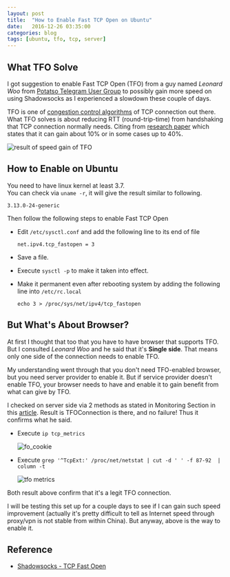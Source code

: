 ```yaml
---
layout: post
title:  "How to Enable Fast TCP Open on Ubuntu"
date:   2016-12-26 03:35:00
categories: blog
tags: [ubuntu, tfo, tcp, server]
---
```


## What TFO Solve

I got suggestion to enable Fast TCP Open (TFO) from a guy named *Leonard Woo* from [Potatso Telegram User Group](https://telegram.me/joinchat/BT0c4z49OGNZXwl9VsO0uQ) to possibly gain more speed on using Shadowsocks as I experienced a slowdown these couple of days.

TFO is one of [congestion control algorithms](https://en.wikipedia.org/wiki/TCP_congestion_control) of TCP connection out there. What TFO solves is about reducing RTT (round-trip-time) from handshaking that TCP connection normally needs. Citing from [research paper](https://www1.icsi.berkeley.edu/~barath/papers/tfo-conext11.pdf) which states that it can gain about 10% or in some cases up to 40%.

![result of speed gain of TFO](../../../../images/TFO/result-tfo-research-paper.png)

## How to Enable on Ubuntu

You need to have linux kernel at least 3.7.  
You can check via `uname -r`, it will give the result similar to following.

```
3.13.0-24-generic
```

Then follow the following steps to enable Fast TCP Open

* Edit `/etc/sysctl.conf` and add the following line to its end of file  

   ```
   net.ipv4.tcp_fastopen = 3
   ```
* Save a file.
* Execute `sysctl -p` to make it taken into effect.
* Make it permanent even after rebooting system by adding the following line into `/etc/rc.local`  

   ```
   echo 3 > /proc/sys/net/ipv4/tcp_fastopen
   ```
   
## But What's About Browser?

At first I thought that too that you have to have browser that supports TFO. But I consulted *Leonard Woo* and he said that it's **Single side**. That means only one side of the connection needs to enable TFO.

My understanding went through that you don't need TFO-enabled browser, but you need server provider to enable it. But if service provider doesn't enable TFO, your browser needs to have and enable it to gain benefit from what can give by TFO.

I checked on server side via 2 methods as stated in Monitoring Section in this [article](https://bradleyf.id.au/nix/shaving-your-rtt-wth-tfo/). Result is TFOConnection is there, and no failure! Thus it confirms what he said.

* Execute `ip tcp_metrics`

   ![fo_cookie](../../../../images/TFO/fo_cookie.png)
   
* Execute `grep '^TcpExt:' /proc/net/netstat | cut -d ' ' -f 87-92  | column -t`

   ![tfo metrics](../../../../images/TFO/tfo-fastopen-active.png)
   
Both result above confirm that it's a legit TFO connection.

I will be testing this set up for a couple days to see if I can gain such speed improvement (actually it's pretty difficult to tell as Internet speed through proxy/vpn is not stable from within China). But anyway, above is the way to enable it.

## Reference

* [Shadowsocks - TCP Fast Open](https://www.bxl.pm/8602.html)